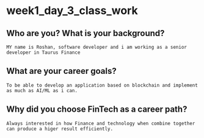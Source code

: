 # week1_day_3_class_work
## Who are you? What is your background?
    MY name is Roshan, software developer and i am working as a senior developer in Taurus Finance
## What are your career goals?
    To be able to develop an application based on blockchain and implement as much as AI/ML as i can.
## Why did you choose FinTech as a career path?
    Always interested in how Finance and technology when combine together can produce a higer result efficiently.
